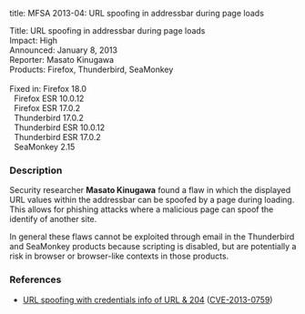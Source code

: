 title: MFSA 2013-04: URL spoofing in addressbar during page loads

<p>
<span class="label">Title:</span>      URL spoofing in addressbar during page loads<br/>
<span class="label">Impact:</span>     High<br/>
<span class="label">Announced:</span>  January 8, 2013<br/>
<span class="label">Reporter:</span>   Masato Kinugawa<br/>
<span class="label">Products:</span>   Firefox, Thunderbird, SeaMonkey<br/>
<br/>
<span class="label">Fixed in:</span>   Firefox 18.0<br/>
<span class="label">&#160;</span>      Firefox ESR 10.0.12<br/>
<span class="label">&#160;</span>      Firefox ESR 17.0.2<br/>
<span class="label">&#160;</span>      Thunderbird 17.0.2<br/>
<span class="label">&#160;</span>      Thunderbird ESR 10.0.12<br/>
<span class="label">&#160;</span>      Thunderbird ESR 17.0.2<br/>
<span class="label">&#160;</span>      SeaMonkey 2.15<br/>
</p>


<h3>Description</h3>

<p>Security researcher <strong>Masato Kinugawa</strong> found a flaw in which the displayed URL values within the addressbar can be spoofed by a page during loading. This allows for phishing attacks where a malicious page can spoof the identify of another site. 
</p>

<p class="note">In general these flaws cannot be exploited through email in the Thunderbird and SeaMonkey products because scripting is disabled, but are potentially a risk in browser or browser-like contexts in those products.
</p>

<h3>References</h3>

<ul>
  <li><a href="https://bugzilla.mozilla.org/show_bug.cgi?id=802026">
      URL spoofing with credentials info of URL &amp; 204</a> (<a href="http://cve.mitre.org/cgi-bin/cvename.cgi?name=CVE-2013-0759" class="ex-ref">CVE-2013-0759</a>)</li>
</ul>



